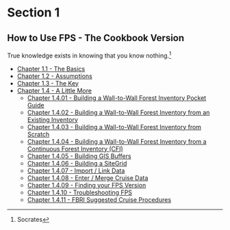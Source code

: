 # Section 1

## How to Use FPS - The Cookbook Version

True knowledge exists in knowing that you know nothing.[^1]

[^1]:Socrates

- [Chapter 1.1 - The Basics](chapter_1_1_the_basics.md)
- [Chapter 1.2 - Assumptions](chapter_1_2_assumptions.md)
- [Chapter 1.3 - The Key](chapter_1_3_the_key.md)
- [Chapter 1.4 - A Little More](chapter_1_4_00_a_little_more.md)
  - [Chapter 1.4.01 - Building a Wall-to-Wall Forest Inventory Pocket Guide](chapter_1_4_01_building_a_wall-to-wall_forest_inventory_pocket_guide.md)
  - [Chapter 1.4.02 - Building a Wall-to-Wall Forest Inventory from an Existing Inventory](chapter_1_4_02_building_a_wall-to-wall_forest_inventory_from_an_existing_inventory.md)
  - [Chapter 1.4.03 - Building a Wall-to-Wall Forest Inventory from Scratch](chapter_1_4_03_building_a_wall-to-wall_forest_inventory_from_scratch.md)
  - [Chapter 1.4.04 - Building a Wall-to-Wall Forest Inventory from a Continuous Forest Inventory (CFI)](chapter_1_4_04_building_a_wall-to-wall_forest_inventory_from_a_contrinuous_forest_inventory.md)
  - [Chapter 1.4.05 - Building GIS Buffers](chapter_1_4_05_building_gis_buffers.md)
  - [Chapter 1.4.06 - Building a SiteGrid](chapter_1_4_06_building_a_sitegrid.md)
  - [Chapter 1.4.07 - Import / Link Data](chapter_1_4_07_import_link_data.md)
  - [Chapter 1.4.08 - Enter / Merge Cruise Data](chapter_1_4_08_enter_merge_cruise_data.md)
  - [Chapter 1.4.09 - Finding your FPS Version](chapter_1_4_09_finding_your_fps_version.md)
  - [Chapter 1.4.10 - Troubleshooting FPS](chapter_1_4_10_troubleshooting_fps.md)
  - [Chapter 1.4.11 - FBRI Suggested Cruise Procedures](chapter_1_4_11_fbri_suggested_cruise_procedures.md)

